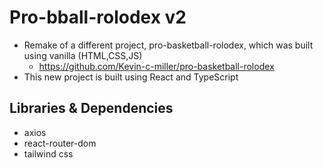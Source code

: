 # Pro-bball-rolodex v2

- Remake of a different project, pro-basketball-rolodex, which was built using
  vanilla (HTML,CSS,JS)
  - https://github.com/Kevin-c-miller/pro-basketball-rolodex
- This new project is built using React and TypeScript

## Libraries & Dependencies

- axios
- react-router-dom
- tailwind css

